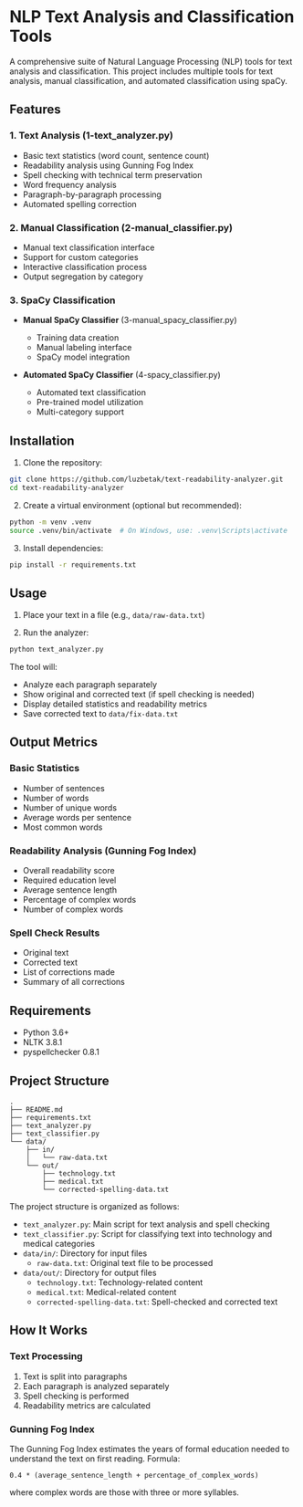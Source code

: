 # NLP Text Analysis and Classification Tools

A comprehensive suite of Natural Language Processing (NLP) tools for text analysis and classification. This project includes multiple tools for text analysis, manual classification, and automated classification using spaCy.

## Features

### 1. Text Analysis (1-text_analyzer.py)
- Basic text statistics (word count, sentence count)
- Readability analysis using Gunning Fog Index
- Spell checking with technical term preservation
- Word frequency analysis
- Paragraph-by-paragraph processing
- Automated spelling correction

### 2. Manual Classification (2-manual_classifier.py)
- Manual text classification interface
- Support for custom categories
- Interactive classification process
- Output segregation by category

### 3. SpaCy Classification
- **Manual SpaCy Classifier** (3-manual_spacy_classifier.py)
  - Training data creation
  - Manual labeling interface
  - SpaCy model integration
  
- **Automated SpaCy Classifier** (4-spacy_classifier.py)
  - Automated text classification
  - Pre-trained model utilization
  - Multi-category support

## Installation

1. Clone the repository:
```bash
git clone https://github.com/luzbetak/text-readability-analyzer.git
cd text-readability-analyzer
```

2. Create a virtual environment (optional but recommended):
```bash
python -m venv .venv
source .venv/bin/activate  # On Windows, use: .venv\Scripts\activate
```

3. Install dependencies:
```bash
pip install -r requirements.txt
```

## Usage

1. Place your text in a file (e.g., `data/raw-data.txt`)

2. Run the analyzer:
```bash
python text_analyzer.py
```

The tool will:
- Analyze each paragraph separately
- Show original and corrected text (if spell checking is needed)
- Display detailed statistics and readability metrics
- Save corrected text to `data/fix-data.txt`

## Output Metrics

### Basic Statistics
- Number of sentences
- Number of words
- Number of unique words
- Average words per sentence
- Most common words

### Readability Analysis (Gunning Fog Index)
- Overall readability score
- Required education level
- Average sentence length
- Percentage of complex words
- Number of complex words

### Spell Check Results
- Original text
- Corrected text
- List of corrections made
- Summary of all corrections

## Requirements

- Python 3.6+
- NLTK 3.8.1
- pyspellchecker 0.8.1

## Project Structure

```
.
├── README.md
├── requirements.txt
├── text_analyzer.py
├── text_classifier.py
└── data/
    ├── in/
    │   └── raw-data.txt
    └── out/
        ├── technology.txt
        ├── medical.txt
        └── corrected-spelling-data.txt
```

The project structure is organized as follows:
- `text_analyzer.py`: Main script for text analysis and spell checking
- `text_classifier.py`: Script for classifying text into technology and medical categories
- `data/in/`: Directory for input files
  - `raw-data.txt`: Original text file to be processed
- `data/out/`: Directory for output files
  - `technology.txt`: Technology-related content
  - `medical.txt`: Medical-related content
  - `corrected-spelling-data.txt`: Spell-checked and corrected text

## How It Works

### Text Processing
1. Text is split into paragraphs
2. Each paragraph is analyzed separately
3. Spell checking is performed
4. Readability metrics are calculated

### Gunning Fog Index
The Gunning Fog Index estimates the years of formal education needed to understand the text on first reading. Formula:
```
0.4 * (average_sentence_length + percentage_of_complex_words)
```
where complex words are those with three or more syllables.
